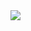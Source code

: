 <a href="https://leetcode.com/shikhargupta0645">
  <picture>
    <source media="(prefers-color-scheme: dark)" srcset="https://leetcode-progress.cool2645.workers.dev/?username=shikhargupta0645&theme=dark" />
    <img align="center" src="https://leetcode-progress.cool2645.workers.dev/?username=shikhargupta0645" />
  </picture>
</a>
